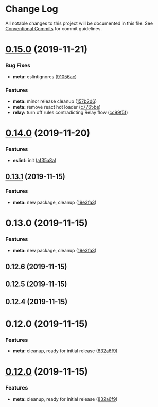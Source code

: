 # Change Log

All notable changes to this project will be documented in this file.
See [Conventional Commits](https://conventionalcommits.org) for commit guidelines.

# [0.15.0](https://github.com/oreqizer/reactizer/compare/v0.14.0...v0.15.0) (2019-11-21)


### Bug Fixes

* **meta:** eslintignores ([91056ac](https://github.com/oreqizer/reactizer/commit/91056ac21284d9249f228a7da5b5e9a2f2158b6b))


### Features

* **meta:** minor release cleanup ([157b2d6](https://github.com/oreqizer/reactizer/commit/157b2d66435d162f10dc232daaea46a95b43f1d2))
* **meta:** remove react hot loader ([c7765be](https://github.com/oreqizer/reactizer/commit/c7765be9b81e19cb47a0db628ce3007884787331))
* **relay:** turn off rules contradicting Relay flow ([cc99f5f](https://github.com/oreqizer/reactizer/commit/cc99f5f55facbeba315a5e3eb0cb8f08a0d620c2))





# [0.14.0](https://github.com/oreqizer/reactizer/compare/v0.13.1...v0.14.0) (2019-11-20)


### Features

* **eslint:** init ([af35a8a](https://github.com/oreqizer/reactizer/commit/af35a8a607f3cc16231b183e23033fb83637c742))





## [0.13.1](https://github.com/oreqizer/reactizer/compare/v0.12.6...v0.13.1) (2019-11-15)


### Features

* **meta:** new package, cleanup ([19e3fa3](https://github.com/oreqizer/reactizer/commit/19e3fa3482312a5878b452397a2fee77f39cfa32))





# 0.13.0 (2019-11-15)


### Features

* **meta:** new package, cleanup ([19e3fa3](https://github.com/oreqizer/reactizer/commit/19e3fa3482312a5878b452397a2fee77f39cfa32))



## 0.12.6 (2019-11-15)



## 0.12.5 (2019-11-15)



## 0.12.4 (2019-11-15)



# 0.12.0 (2019-11-15)


### Features

* **meta:** cleanup, ready for initial release ([832a6f9](https://github.com/oreqizer/reactizer/commit/832a6f96e290802aed500da4f7b3c55f2575fca4))





# [0.12.0](https://github.com/oreqizer/reactizer/compare/v0.11.2...v0.12.0) (2019-11-15)


### Features

* **meta:** cleanup, ready for initial release ([832a6f9](https://github.com/oreqizer/reactizer/commit/832a6f96e290802aed500da4f7b3c55f2575fca4))
